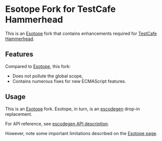 # Esotope Fork for TestCafe Hammerhead
 
This is an [Esotope](https://github.com/inikulin/esotope) fork that contains enhancements required for [TestCafe Hammerhead](https://github.com/DevExpress/testcafe-hammerhead).
 
## Features
 
Compared to [Esotope](https://github.com/inikulin/esotope), this fork:
 
* Does not pollute the global scope,
* Contains numerous fixes for new ECMAScript features.
 
## Usage
 
This is an [Esotope](https://github.com/inikulin/esotope) fork. Esotope, in turn, is an [escodegen](https://github.com/estools/escodegen) drop-in replacement.
 
For API reference, see [escodegen API description](https://github.com/estools/escodegen/wiki/API).
 
However, note some important limitations described on the [Esotope page](https://github.com/inikulin/esotope).

